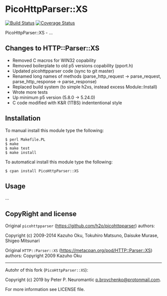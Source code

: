 # PicoHttpParser::XS

[![Build Status](https://travis-ci.com/ChaoticEvil/p5-picohttpparser-xs.svg?branch=master)](https://travis-ci.com/ChaoticEvil/p5-picohttpparser-xs)
[![Coverage Status](https://coveralls.io/repos/github/ChaoticEvil/p5-picohttpparser-xs/badge.svg?branch=master)](https://coveralls.io/github/ChaoticEvil/p5-picohttpparser-xs?branch=master)

PicoHttpParser::XS - ...

## Changes to HTTP::Parser::XS

* Removed C macros for WIN32 copability
* Removed boilerplate to old p5 versions copability (pport.h)
* Updated picohttpparser code (sync to git master)
* Renamed long names of methods (parse\_http\_request -> parse\_request, parse\_http\_response -> parse\_response)
* Replaced build system (to simple h2xs, instead excess Module::Install)
* Wrote more tests
* Up minimum p5 version (5.8.0 -> 5.24.0)
* C code modified with K&R (1TBS) indententional style

## Installation

To manual install this module type the following:

```
$ perl Makefile.PL
$ make
$ make test
$ make install
```

To automatical install this module type the following:

```
$ cpan install PicoHttpParser::XS
```

## Usage

...

## CopyRight and license

Original `picohttpparser` (https://github.com/h2o/picohttpparser) authors:

Copyright (c) 2009-2014 Kazuho Oku, Tokuhiro Matsuno, Daisuke Murase, Shigeo Mitsunari

Original `HTTP::Parser::XS` (https://metacpan.org/pod/HTTP::Parser::XS) authors: Copyright 2009 Kazuho Oku

---

Autohr of this fork (`PicoHttpParser::XS`):

Copyright (c) 2019 by Peter P. Neuromantic <p.brovchenko@protonmail.com>.

For more information see LICENSE file.
